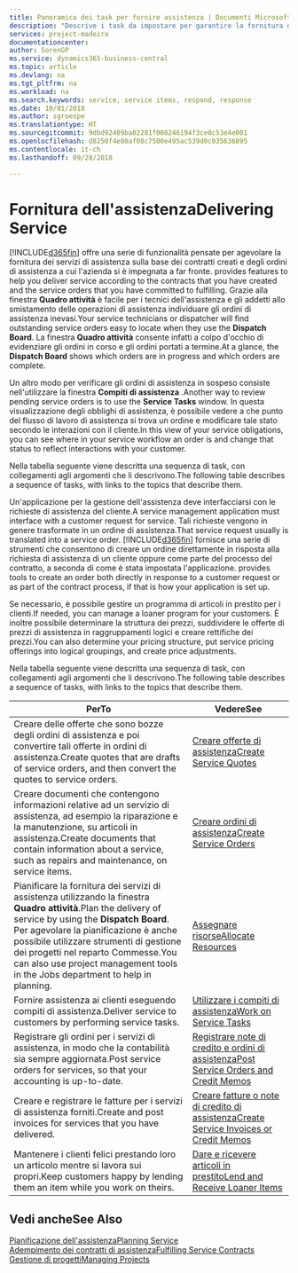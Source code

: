 ```yaml
---
title: Panoramica dei task per fornire assistenza | Documenti Microsoft
description: "Descrive i task da impostare per garantire la fornitura di un servizio di qualità e il rispetto degli accordi con i clienti."
services: project-madeira
documentationcenter: 
author: SorenGP
ms.service: dynamics365-business-central
ms.topic: article
ms.devlang: na
ms.tgt_pltfrm: na
ms.workload: na
ms.search.keywords: service, service items, respond, response
ms.date: 10/01/2018
ms.author: sgroespe
ms.translationtype: HT
ms.sourcegitcommit: 9dbd92409ba02281f008246194f3ce0c53e4e001
ms.openlocfilehash: d8250f4e80af08c7500e495ac539d0c035636895
ms.contentlocale: it-ch
ms.lasthandoff: 09/28/2018

---
```

# <a name="delivering-service"></a><span data-ttu-id="f92a9-103">Fornitura dell'assistenza</span><span class="sxs-lookup"><span data-stu-id="f92a9-103">Delivering Service</span></span>
[!INCLUDE[d365fin](includes/d365fin_md.md)] <span data-ttu-id="f92a9-104">offre una serie di funzionalità pensate per agevolare la fornitura dei servizi di assistenza sulla base dei contratti creati e degli ordini di assistenza a cui l'azienda si è impegnata a far fronte.</span><span class="sxs-lookup"><span data-stu-id="f92a9-104"> provides features to help you deliver service according to the contracts that you have created and the service orders that you have committed to fulfilling.</span></span> <span data-ttu-id="f92a9-105">Grazie alla finestra **Quadro attività** è facile per i tecnici dell'assistenza e gli addetti allo smistamento delle operazioni di assistenza individuare gli ordini di assistenza inevasi.</span><span class="sxs-lookup"><span data-stu-id="f92a9-105">Your service technicians or dispatcher will find outstanding service orders easy to locate when they use the **Dispatch Board**.</span></span> <span data-ttu-id="f92a9-106">La finestra **Quadro attività** consente infatti a colpo d'occhio di evidenziare gli ordini in corso e gli ordini portati a termine.</span><span class="sxs-lookup"><span data-stu-id="f92a9-106">At a glance, the **Dispatch Board** shows which orders are in progress and which orders are complete.</span></span>  
  
<span data-ttu-id="f92a9-107">Un altro modo per verificare gli ordini di assistenza in sospeso consiste nell'utilizzare la finestra **Compiti di assistenza** .</span><span class="sxs-lookup"><span data-stu-id="f92a9-107">Another way to review pending service orders is to use the **Service Tasks** window.</span></span> <span data-ttu-id="f92a9-108">In questa visualizzazione degli obblighi di assistenza, è possibile vedere a che punto del flusso di lavoro di assistenza si trova un ordine e modificare tale stato secondo le interazioni con il cliente.</span><span class="sxs-lookup"><span data-stu-id="f92a9-108">In this view of your service obligations, you can see where in your service workflow an order is and change that status to reflect interactions with your customer.</span></span>  
  
<span data-ttu-id="f92a9-109">Nella tabella seguente viene descritta una sequenza di task, con collegamenti agli argomenti che li descrivono.</span><span class="sxs-lookup"><span data-stu-id="f92a9-109">The following table describes a sequence of tasks, with links to the topics that describe them.</span></span>   

<span data-ttu-id="f92a9-110">Un'applicazione per la gestione dell'assistenza deve interfacciarsi con le richieste di assistenza del cliente.</span><span class="sxs-lookup"><span data-stu-id="f92a9-110">A service management application must interface with a customer request for service.</span></span> <span data-ttu-id="f92a9-111">Tali richieste vengono in genere trasformate in un ordine di assistenza.</span><span class="sxs-lookup"><span data-stu-id="f92a9-111">That service request usually is translated into a service order.</span></span> [!INCLUDE[d365fin](includes/d365fin_md.md)] <span data-ttu-id="f92a9-112">fornisce una serie di strumenti che consentono di creare un ordine direttamente in risposta alla richiesta di assistenza di un cliente oppure come parte del processo del contratto, a seconda di come è stata impostata l'applicazione.</span><span class="sxs-lookup"><span data-stu-id="f92a9-112"> provides tools to create an order both directly in response to a customer request or as part of the contract process, if that is how your application is set up.</span></span>  
  
<span data-ttu-id="f92a9-113">Se necessario, è possibile gestire un programma di articoli in prestito per i clienti.</span><span class="sxs-lookup"><span data-stu-id="f92a9-113">If needed, you can manage a loaner program for your customers.</span></span> <span data-ttu-id="f92a9-114">È inoltre possibile determinare la struttura dei prezzi, suddividere le offerte di prezzi di assistenza in raggruppamenti logici e creare rettifiche dei prezzi.</span><span class="sxs-lookup"><span data-stu-id="f92a9-114">You can also determine your pricing structure, put service pricing offerings into logical groupings, and create price adjustments.</span></span>  
  
<span data-ttu-id="f92a9-115">Nella tabella seguente viene descritta una sequenza di task, con collegamenti agli argomenti che li descrivono.</span><span class="sxs-lookup"><span data-stu-id="f92a9-115">The following table describes a sequence of tasks, with links to the topics that describe them.</span></span>   
  
|<span data-ttu-id="f92a9-116">**Per**</span><span class="sxs-lookup"><span data-stu-id="f92a9-116">**To**</span></span>|<span data-ttu-id="f92a9-117">**Vedere**</span><span class="sxs-lookup"><span data-stu-id="f92a9-117">**See**</span></span>|  
|------------|-------------|  
|<span data-ttu-id="f92a9-118">Creare delle offerte che sono bozze degli ordini di assistenza e poi convertire tali offerte in ordini di assistenza.</span><span class="sxs-lookup"><span data-stu-id="f92a9-118">Create quotes that are drafts of service orders, and then convert the quotes to service orders.</span></span>|[<span data-ttu-id="f92a9-119">Creare offerte di assistenza</span><span class="sxs-lookup"><span data-stu-id="f92a9-119">Create Service Quotes</span></span>](service-how-to-create-service-quotes.md)|
|<span data-ttu-id="f92a9-120">Creare documenti che contengono informazioni relative ad un servizio di assistenza, ad esempio la riparazione e la manutenzione, su articoli in assistenza.</span><span class="sxs-lookup"><span data-stu-id="f92a9-120">Create documents that contain information about a service, such as repairs and maintenance, on service items.</span></span>|[<span data-ttu-id="f92a9-121">Creare ordini di assistenza</span><span class="sxs-lookup"><span data-stu-id="f92a9-121">Create Service Orders</span></span>](service-how-to-create-service-orders.md)|
|<span data-ttu-id="f92a9-122">Pianificare la fornitura dei servizi di assistenza utilizzando la finestra **Quadro attività**.</span><span class="sxs-lookup"><span data-stu-id="f92a9-122">Plan the delivery of service by using the **Dispatch Board**.</span></span> <span data-ttu-id="f92a9-123">Per agevolare la pianificazione è anche possibile utilizzare strumenti di gestione dei progetti nel reparto Commesse.</span><span class="sxs-lookup"><span data-stu-id="f92a9-123">You can also use project management tools in the Jobs department to help in planning.</span></span>|[<span data-ttu-id="f92a9-124">Assegnare risorse</span><span class="sxs-lookup"><span data-stu-id="f92a9-124">Allocate Resources</span></span>](service-how-to-allocate-resources.md)|  
|<span data-ttu-id="f92a9-125">Fornire assistenza ai clienti eseguendo compiti di assistenza.</span><span class="sxs-lookup"><span data-stu-id="f92a9-125">Deliver service to customers by performing service tasks.</span></span>|[<span data-ttu-id="f92a9-126">Utilizzare i compiti di assistenza</span><span class="sxs-lookup"><span data-stu-id="f92a9-126">Work on Service Tasks</span></span>](service-how-to-work-on-service-tasks.md)|  
|<span data-ttu-id="f92a9-127">Registrare gli ordini per i servizi di assistenza, in modo che la contabilità sia sempre aggiornata.</span><span class="sxs-lookup"><span data-stu-id="f92a9-127">Post service orders for services, so that your accounting is up-to-date.</span></span>|[<span data-ttu-id="f92a9-128">Registrare note di credito e ordini di assistenza</span><span class="sxs-lookup"><span data-stu-id="f92a9-128">Post Service Orders and Credit Memos</span></span>](service-how-to-post-service-orders.md)|  
|<span data-ttu-id="f92a9-129">Creare e registrare le fatture per i servizi di assistenza forniti.</span><span class="sxs-lookup"><span data-stu-id="f92a9-129">Create and post invoices for services that you have delivered.</span></span>|[<span data-ttu-id="f92a9-130">Creare fatture o note di credito di assistenza</span><span class="sxs-lookup"><span data-stu-id="f92a9-130">Create Service Invoices or Credit Memos</span></span>](service-how-create-invoices.md)|  
|<span data-ttu-id="f92a9-131">Mantenere i clienti felici prestando loro un articolo mentre si lavora sui propri.</span><span class="sxs-lookup"><span data-stu-id="f92a9-131">Keep customers happy by lending them an item while you work on theirs.</span></span>| [<span data-ttu-id="f92a9-132">Dare e ricevere articoli in prestito</span><span class="sxs-lookup"><span data-stu-id="f92a9-132">Lend and Receive Loaner Items</span></span>](service-how-to-lend-receive-loaners.md)|
  
## <a name="see-also"></a><span data-ttu-id="f92a9-133">Vedi anche</span><span class="sxs-lookup"><span data-stu-id="f92a9-133">See Also</span></span>  
[<span data-ttu-id="f92a9-134">Pianificazione dell'assistenza</span><span class="sxs-lookup"><span data-stu-id="f92a9-134">Planning Service</span></span>](service-plan-service.md)  
[<span data-ttu-id="f92a9-135">Adempimento dei contratti di assistenza</span><span class="sxs-lookup"><span data-stu-id="f92a9-135">Fulfilling Service Contracts</span></span>](service-fulfill-service-contracts.md)  
[<span data-ttu-id="f92a9-136">Gestione di progetti</span><span class="sxs-lookup"><span data-stu-id="f92a9-136">Managing Projects</span></span>](projects-manage-projects.md)  

